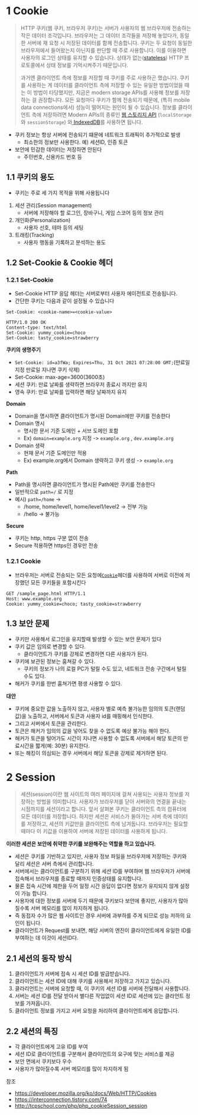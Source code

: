 # 1 Cookie

> HTTP 쿠키(웹 쿠키, 브라우저 쿠키)는 서버가 사용자의 웹 브라우저에 전송하는 작은 데이터 조각입니다. 브라우저는 그 데이터 조각들을 저장해 놓았다가, 동일한 서버에 재 요청 시 저장된 데이터를 함께 전송합니다. 쿠키는 두 요청이 동일한 브라우저에서 들어왔는지 아닌지를 판단할 때 주로 사용합니다. 이를 이용하면 사용자의 로그인 상태를 유지할 수 있습니다. 상태가 없는([stateless](https://developer.mozilla.org/en-US/docs/Web/HTTP/Overview#HTTP_is_stateless_but_not_sessionless)) HTTP 프로토콜에서 상태 정보를 기억시켜주기 때문입니다.
>
> 과거엔 클라이언트 측에 정보를 저장할 때 쿠키를 주로 사용하곤 했습니다. 쿠키를 사용하는 게 데이터를 클라이언트 측에 저장할 수 있는 유일한 방법이었을 때는 이 방법이 타당했지만, 지금은 modern storage APIs를 사용해 정보를 저장하는 걸 권장합니다. 모든 요청마다 쿠키가 함께 전송되기 때문에, (특히 mobile data connections에서) 성능이 떨어지는 원인이 될 수 있습니다. 정보를 클라이언트 측에 저장하려면 Modern APIs의 종류인 [웹 스토리지 API](https://developer.mozilla.org/en-US/docs/Web/API/Web_Storage_API) (`localStorage`와 `sessionStorage`) 와[ IndexedDB](https://developer.mozilla.org/en-US/docs/Web/API/IndexedDB_API)를 사용하면 됩니다.

* 쿠키 정보는 항상 서버에 전송되기 떄문에 네트워크 트래픽이 추가적으로 발생
  * 최소한의 정보만 사용한다. 예) 세션ID, 인증 토큰
* 보안에 민감한 데이터는 저장하면 안된다
  * 주민번호, 신용카드 번호 등



## 1.1 쿠키의 용도

* 쿠키는 주로 세 가지 목적을 위해 사용됩니다

1. 세션 관리(Session management)
   * 서버에 저장해야 할 로그인, 장바구니, 게임 스코어 등의 정보 관리
2. 개인화(Personalization)
   * 사용자 선호, 테마 등의 세팅
3. 트래킹(Tracking)
   * 사용자 행동을 기록하고 분석하는 용도



## 1.2 Set-Cookie & Cookie 헤더



### 1.2.1 Set-Cookie

* Set-Cookie HTTP 응답 헤더는 서버로부터 사용자 에이전트로 전송됩니다. 
* 간단한 쿠키는 다음과 같이 설정될 수 있습니다

```
Set-Cookie: <cookie-name>=<cookie-value>
```

```http
HTTP/1.0 200 OK
Content-type: text/html
Set-Cookie: yummy_cookie=choco
Set-Cookie: tasty_cookie=strawberry
```



**쿠키의 생명주기**

* `Set-Cookie: id=a3fWa; Expires=Thu, 31 Oct 2021 07:28:00 GMT;`(만료일 지정 만료일 지나면 쿠키 삭제)
* Set-Cookie: max-age=3600(3600초)
* 세션 쿠키: 만료 날짜를 생략하면 브라우저 종료시 까지만 유지
* 영속 쿠키: 만료 날짜를 입력하면 해당 날짜까지 유지



**Domain**

* Domain을 명시하면 클라이언트가 명시된 Domain에만 쿠키를 전송한다 
* Domain 명시
  * 명시한 문서 기준 도메인 + 서브 도메인 포함
  * Ex) `domain=example.org` 지정 -> `example.org` , `dev.example.org` 
* Domain 생략
  * 현재 문서 기준 도메인만 적용
  * Ex) example.org에서 Domain 생략하고 쿠키 생성 -> `example.org`



**Path**

* Path을 명시하면 클라이언트가 명시된 Path에만 쿠키를 전송한다 
* 일반적으로 `path=/` 로 지정
* 예시) `path=/home` -> 
  * /home, home/level1, home/level1/level2 -> 전부 가능
  * /hello -> 불가능



**Secure**

* 쿠키는 http, https 구분 없이 전송
* Secure 적용하면 https인 경우만 전송



### 1.2.1  Cookie

* 브라우저는 서버로 전송되는 모든 요청에[`Cookie`](https://developer.mozilla.org/ko/docs/Web/HTTP/Headers/Cookie)헤더를 사용하여 서버로 이전에 저장했던 모든 쿠키들을 포함시킨다

```http
GET /sample_page.html HTTP/1.1
Host: www.example.org
Cookie: yummy_cookie=choco; tasty_cookie=strawberry
```



## 1.3 보안 문제

* 쿠키만 사용해서 로그인을 유지할때 발생할 수 있는 보안 문제가 있다
* 쿠키 값은 임의로 변경할 수 있다.
  * 클라이언트가 쿠키를 강제로 변경하면 다른 사용자가 된다.
* 쿠키에 보관된 정보는 훔쳐갈 수 있다.
  * 쿠키의 정보가 나의 로컬 PC가 털릴 수도 있고, 네트워크 전송 구간에서 털릴 수도 있다.
* 해커가 쿠키를 한번 훔쳐가면 평생 사용할 수 있다.

**대안**

* 쿠키에 중요한 값을 노출하지 않고, 사용자 별로 예측 불가능한 임의의 토큰(랜덤 값)을 노출하고, 서버에서 토큰과 사용자 id를 매핑해서 인식한다. 
* 그리고 서버에서 토큰을 관리한다.
* 토큰은 해커가 임의의 값을 넣어도 찾을 수 없도록 예상 불가능 해야 한다.
* 해커가 토큰을 털어가도 시간이 지나면 사용할 수 없도록 서버에서 해당 토큰의 만료시간을 짧게(예: 30분) 유지한다. 
* 또는 해킹이 의심되는 경우 서버에서 해당 토큰을 강제로 제거하면 된다.



# 2 Session

> 세션(session)이란 웹 사이트의 여러 페이지에 걸쳐 사용되는 사용자 정보를 저장하는 방법을 의미합니다. 사용자가 브라우저를 닫아 서버와의 연결을 끝내는 시점까지를 세션이라고 합니다. 앞서 살펴본 쿠키는 클라이언트 측의 컴퓨터에 모든 데이터를 저장합니다. 하지만 세션은 서비스가 돌아가는 서버 측에 데이터를 저장하고, 세션의 키값만을 클라이언트 측에 남겨둡니다. 브라우저는 필요할 때마다 이 키값을 이용하여 서버에 저장된 데이터를 사용하게 됩니다.

**이러한 세션은 보안에 취약한 쿠키를 보완해주는 역할을 하고 있습니다.**

* 세션은 쿠키를 기반하고 있지만, 사용자 정보 파일을 브라우저에 저장하는 쿠키와 달리 세션은 서버 측에서 관리합니다. 
* 서버에서는 클라이언트를 구분하기 위해 세션 ID를 부여하며 웹 브라우저가 서버에 접속해서 브라우저를 종료할 때까지 인증상태를 유지합니다.
* 물론 접속 시간에 제한을 두어 일정 시간 응답이 없다면 정보가 유지되지 않게 설정이 가능 합니다.
* 사용자에 대한 정보를 서버에 두기 때문에 쿠키보다 보안에 좋지만, 사용자가 많아질수록 서버 메모리를 많이 차지하게 됩니다.
* 즉 동접자 수가 많은 웹 사이트인 경우 서버에 과부하를 주게 되므로 성능 저하의 요인이 됩니다.
* 클라이언트가 Request를 보내면, 해당 서버의 엔진이 클라이언트에게 유일한 ID를 부여하는 데 이것이 세션ID다.



## 2.1 세션의 동작 방식

1. 클라이언트가 서버에 접속 시 세션 ID를 발급받습니다.
2. 클라이언트는 세션 ID에 대해 쿠키를 사용해서 저장하고 가지고 있습니다.
3. 클라리언트는 서버에 요청할 때, 이 쿠키의 세션 ID를 서버에 전달해서 사용합니다.
4. 서버는 세션 ID를 전달 받아서 별다른 작업없이 세션 ID로 세션에 있는 클라언트 정보를 가져옵니다.
5. 클라이언트 정보를 가지고 서버 요청을 처리하여 클라이언트에게 응답합니다.



## 2.2 세션의 특징

- 각 클라이언트에게 고유 ID를 부여
- 세션 ID로 클라이언트를 구분해서 클라이언트의 요구에 맞는 서비스를 제공
- 보안 면에서 쿠키보다 우수
- 사용자가 많아질수록 서버 메모리를 많이 차지하게 됨



참조

*  https://developer.mozilla.org/ko/docs/Web/HTTP/Cookies
*  https://interconnection.tistory.com/74 
*  http://tcpschool.com/php/php_cookieSession_session
